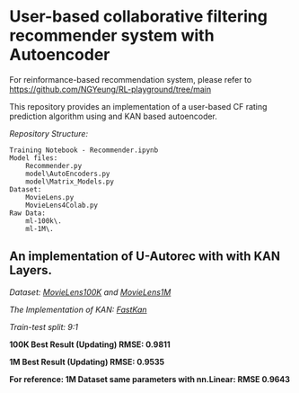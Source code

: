 # User-based collaborative filtering recommender system with Autoencoder

For reinformance-based recommendation system, please refer to https://github.com/NGYeung/RL-playground/tree/main

This repository provides an implementation of a user-based CF rating prediction algorithm using and KAN based autoencoder.

*Repository Structure:*

	Training Notebook - Recommender.ipynb
	Model files:
		Recommender.py 
		model\AutoEncoders.py
		model\Matrix_Models.py
	Dataset:
		MovieLens.py
		MovieLens4Colab.py
	Raw Data:
		ml-100k\.
		ml-1M\.

## An implementation of U-Autorec with with KAN Layers.

*Dataset: [MovieLens100K](https://grouplens.org/datasets/movielens/100k/) and [MovieLens1M](https://grouplens.org/datasets/movielens/1m/)*

*The Implementation of KAN: [FastKan](https://github.com/ZiyaoLi/fast-kan)* 

*Train-test split: 9:1*

**100K Best Result (Updating) RMSE: 0.9811**

**1M Best Result (Updating) RMSE: 0.9535**

**For reference: 1M Dataset same parameters with nn.Linear: RMSE 0.9643**

